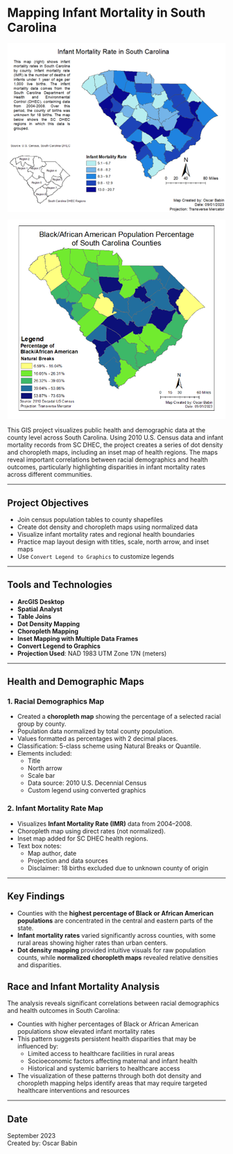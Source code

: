 # Mapping Infant Mortality in South Carolina

<p align="center">
  <img src="./imr_sc.png" alt="Infant Mortality in South Carolina" width="600"/>
</p>
<p align="center">
  <img src="./pop_perc.png" alt="Infant Mortality in South Carolina" width="600"/>
</p>

This GIS project visualizes public health and demographic data at the county level across South Carolina. Using 2010 U.S. Census data and infant mortality records from SC DHEC, the project creates a series of dot density and choropleth maps, including an inset map of health regions. The maps reveal important correlations between racial demographics and health outcomes, particularly highlighting disparities in infant mortality rates across different communities.

---

## Project Objectives

- Join census population tables to county shapefiles
- Create dot density and choropleth maps using normalized data
- Visualize infant mortality rates and regional health boundaries
- Practice map layout design with titles, scale, north arrow, and inset maps
- Use `Convert Legend to Graphics` to customize legends

---

## Tools and Technologies

- **ArcGIS Desktop**
- **Spatial Analyst**
- **Table Joins**
- **Dot Density Mapping**
- **Choropleth Mapping**
- **Inset Mapping with Multiple Data Frames**
- **Convert Legend to Graphics**
- **Projection Used**: NAD 1983 UTM Zone 17N (meters)

---

## Health and Demographic Maps

### 1. Racial Demographics Map

- Created a **choropleth map** showing the percentage of a selected racial group by county.
- Population data normalized by total county population.
- Values formatted as percentages with 2 decimal places.
- Classification: 5-class scheme using Natural Breaks or Quantile.
- Elements included:
  - Title
  - North arrow
  - Scale bar
  - Data source: 2010 U.S. Decennial Census
  - Custom legend using converted graphics

### 2. Infant Mortality Rate Map

- Visualizes **Infant Mortality Rate (IMR)** data from 2004–2008.
- Choropleth map using direct rates (not normalized).
- Inset map added for SC DHEC health regions.
- Text box notes:
  - Map author, date
  - Projection and data sources
  - Disclaimer: 18 births excluded due to unknown county of origin

---

## Key Findings

- Counties with the **highest percentage of Black or African American populations** are concentrated in the central and eastern parts of the state.
- **Infant mortality rates** varied significantly across counties, with some rural areas showing higher rates than urban centers.
- **Dot density mapping** provided intuitive visuals for raw population counts, while **normalized choropleth maps** revealed relative densities and disparities.

## Race and Infant Mortality Analysis

The analysis reveals significant correlations between racial demographics and health outcomes in South Carolina:

- Counties with higher percentages of Black or African American populations show elevated infant mortality rates
- This pattern suggests persistent health disparities that may be influenced by:
  - Limited access to healthcare facilities in rural areas
  - Socioeconomic factors affecting maternal and infant health
  - Historical and systemic barriers to healthcare access
- The visualization of these patterns through both dot density and choropleth mapping helps identify areas that may require targeted healthcare interventions and resources

---

## Date

September 2023  
Created by: Oscar Babin
